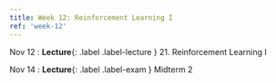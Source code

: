 ```yaml
---
title: Week 12: Reinforcement Learning I
ref: 'week-12'
---
```


Nov 12
: **Lecture**{: .label .label-lecture } 21. Reinforcement Learning I

Nov 14
: **Lecture**{: .label .label-exam } Midterm 2
